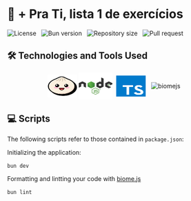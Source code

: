# 💙 + Pra Ti, lista 1 de exercícios

![License](https://img.shields.io/static/v1?label=license&message=MIT&color=orange) &nbsp;
![Bun version](https://img.shields.io/static/v1?label=bun&message=v1.1.24&color=yellow) &nbsp;
![Repository size](https://img.shields.io/github/repo-size/bush1D3v/mais_pra_ti?color=blue) &nbsp;
![Pull request](https://img.shields.io/static/v1?label=PR&message=welcome&color=green)

## 🛠️ Technologies and Tools Used

<div align='center'>
   <img align='center' height='54' width='68' title='Bun.js' alt='bunjs' src='https://github.com/devicons/devicon/blob/master/icons/bun/bun-original.svg' />
   <img align='center' height='64' width='78' title='Node.js' alt='nodejs' src='https://github.com/devicons/devicon/blob/master/icons/nodejs/nodejs-original-wordmark.svg' />&nbsp;
   <img align='center' height='50' width='70' title='TypeScript' alt='typescript' src='https://github.com/devicons/devicon/blob/master/icons/typescript/typescript-original.svg' />&nbsp;&nbsp;
   <img align='center' height='50' width='60' title='Biomejs' alt='biomejs' src='https://github.com/user-attachments/assets/b3d8a249-e17f-4e64-9608-4a4783b7bbc0' /> &nbsp;
</div>

## 💻 Scripts

The following scripts refer to those contained in `package.json`:

Initializing the application:
```
bun dev
```

Formatting and lintting your code with [biome.js](https://biomejs.dev/pt-br)
```
bun lint
```

